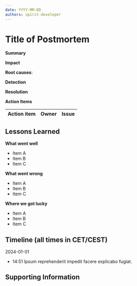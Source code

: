 ```yaml
---
date: YYYY-MM-DD
authors: spirit-developer
---
```


# Title of Postmortem

**Summary**

<!-- What is a one or two-line summary of the event that occurred? -->

**Impact**

<!-- What was the scope of impact from the event occurring? How many teams were
impacted? -->

**Root causes**:

<!-- Looking back, what ended up being the main reasons why this event occurred?
-->

**Detection**

<!-- How did we find out or discover that this event had occurred? -->

**Resolution**

<!-- How did we end up addressing this event to mitigate the impact? -->

**Action Items**

<!-- What are the action items that came out of this postmortem? Reference
issues and Pull Requests in the "Bug" column with the appropriate owners -->

| Action item | Owner | Issue |
| ----------- | ----- | ----- |

## Lessons Learned

**What went well**

- Item A
- Item B
- Item C

**What went wrong**

- Item A
- Item B
- Item C

**Where we got lucky**

- Item A
- Item B
- Item C

## Timeline (all times in CET/CEST)

2024-01-01

- 14:51 Ipsum reprehenderit impedit facere explicabo fugiat.

## Supporting Information

<!-- Any additional information that you might reference earlier on in the
postmortem -->
